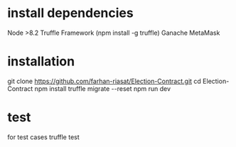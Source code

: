 # install dependencies
Node >8.2
Truffle Framework (npm install -g truffle)
Ganache
MetaMask

# installation
git clone https://github.com/farhan-riasat/Election-Contract.git
cd Election-Contract
npm install
truffle migrate --reset
npm run dev

# test
for test cases
truffle test
